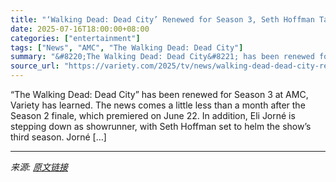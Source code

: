 ```yaml
---
title: "‘Walking Dead: Dead City’ Renewed for Season 3, Seth Hoffman Takes Over as Showrunner"
date: 2025-07-16T18:00:00+08:00
categories: ["entertainment"]
tags: ["News", "AMC", "The Walking Dead: Dead City"]
summary: "&#8220;The Walking Dead: Dead City&#8221; has been renewed for Season 3 at AMC, Variety has learned. The news comes a little less than a month after the Season 2 finale, which premiered on June 22. In"
source_url: "https://variety.com/2025/tv/news/walking-dead-dead-city-renewed-season-3-showrunner-1236462586/"
---
```


&#8220;The Walking Dead: Dead City&#8221; has been renewed for Season 3 at AMC, Variety has learned. The news comes a little less than a month after the Season 2 finale, which premiered on June 22. In addition, Eli Jorné is stepping down as showrunner, with Seth Hoffman set to helm the show&#8217;s third season. Jorné [&#8230;]

---

*来源: [原文链接](https://variety.com/2025/tv/news/walking-dead-dead-city-renewed-season-3-showrunner-1236462586/)*
